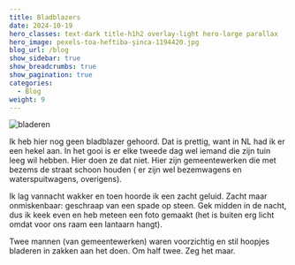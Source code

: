 ```yaml
---
title: Bladblazers
date: 2024-10-19
hero_classes: text-dark title-h1h2 overlay-light hero-large parallax
hero_image: pexels-toa-heftiba-şinca-1194420.jpg
blog_url: /blog
show_sidebar: true
show_breadcrumbs: true
show_pagination: true
categories:
  - Blog
weight: 9
---
```

![bladeren](/blog/images/1729361001862.jpg#floatright#fr5)

Ik heb hier nog geen bladblazer gehoord. Dat is prettig, want in NL had ik er een hekel aan. In het gooi is er elke tweede dag wel iemand die zijn tuin leeg wil hebben. Hier doen ze dat niet. Hier zijn gemeentewerken die met bezems de straat schoon houden ( er zijn wel bezemwagens en waterspuitwagens, overigens). 

Ik lag vannacht wakker en toen hoorde ik een zacht geluid. Zacht maar onmiskenbaar: geschraap van een spade op steen. Gek midden in de nacht, dus ik keek even en heb meteen een foto gemaakt (het is buiten erg licht omdat voor ons raam een lantaarn hangt).

Twee mannen (van gemeentewerken) waren voorzichtig en stil hoopjes bladeren in zakken aan het doen. Om half twee. Zeg het maar.